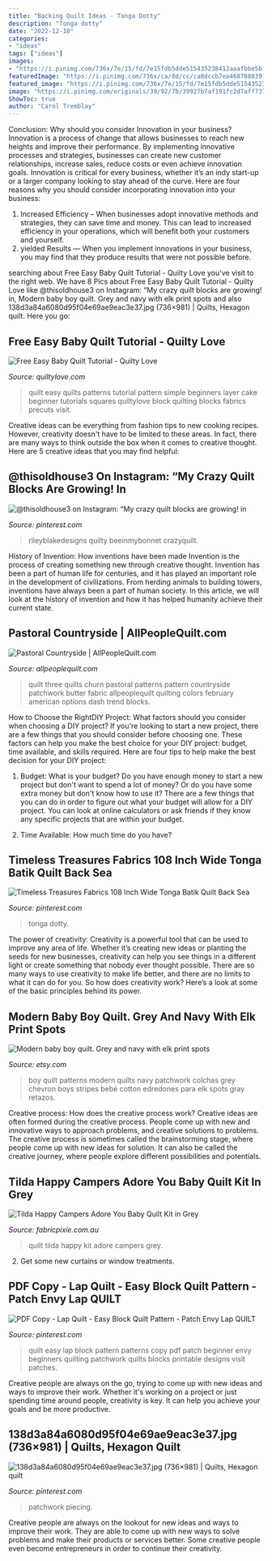 ```yaml
---
title: "Backing Quilt Ideas - Tonga Dotty"
description: "Tonga dotty"
date: "2022-12-10"
categories:
- "ideas"
tags: ["ideas"]
images:
- "https://i.pinimg.com/736x/7e/15/fd/7e15fdb5dde515435238412aaafbbe5b.jpg"
featuredImage: "https://i.pinimg.com/736x/ca/8d/cc/ca8dccb7ea468788839f2afd29f43c8f.jpg"
featured_image: "https://i.pinimg.com/736x/7e/15/fd/7e15fdb5dde515435238412aaafbbe5b.jpg"
image: "https://i.pinimg.com/originals/39/92/7b/39927b7af191fc2d7aff737eb46a3a33.jpg"
ShowToc: true
author: "Carol Tremblay"
---
```



Conclusion: Why should you consider Innovation in your business?
Innovation is a process of change that allows businesses to reach new heights and improve their performance. By implementing innovative processes and strategies, businesses can create new customer relationships, increase sales, reduce costs or even achieve innovation goals. Innovation is critical for every business, whether it’s an indy start-up or a larger company looking to stay ahead of the curve. Here are four reasons why you should consider incorporating innovation into your business: 
1) Increased Efficiency – When businesses adopt innovative methods and strategies, they can save time and money. This can lead to increased efficiency in your operations, which will benefit both your customers and yourself. 
2) yielded Results — When you implement innovations in your business, you may find that they produce results that were not possible before.

	

		
searching about Free Easy Baby Quilt Tutorial - Quilty Love you've visit to the right web. We have 8 Pics about Free Easy Baby Quilt Tutorial - Quilty Love like @thisoldhouse3 on Instagram: “My crazy quilt blocks are growing! in, Modern baby boy quilt. Grey and navy with elk print spots and also 138d3a84a6080d95f04e69ae9eac3e37.jpg (736×981) | Quilts, Hexagon quilt. Here you go:
		
    
## Free Easy Baby Quilt Tutorial - Quilty Love

<img loading=lazy src="http://www.quiltylove.com/wp-content/uploads/2017/10/quiltylove_free_baby_quilt_pattern-0878.jpg" onerror="this.onerror=null;this.src='https://tse4.mm.bing.net/th?id=OIP.uuL6mNv1QPkPsJSwkQt9UAHaLG&amp;pid=15.1';" alt="Free Easy Baby Quilt Tutorial - Quilty Love">

_Source: quiltylove.com_

>quilt easy quilts patterns tutorial pattern simple beginners layer cake beginner tutorials squares quiltylove block quilting blocks fabrics precuts visit. 

	

Creative ideas can be everything from fashion tips to new cooking recipes. However, creativity doesn't have to be limited to these areas. In fact, there are many ways to think outside the box when it comes to creative thought. Here are 5 creative ideas that you may find helpful:

    
## @thisoldhouse3 On Instagram: “My Crazy Quilt Blocks Are Growing! In

<img loading=lazy src="https://i.pinimg.com/736x/ca/8d/cc/ca8dccb7ea468788839f2afd29f43c8f.jpg" onerror="this.onerror=null;this.src='https://tse2.mm.bing.net/th?id=OIP.fjvLLbWh77fbhYC3-V87OAHaJQ&amp;pid=15.1';" alt="@thisoldhouse3 on Instagram: “My crazy quilt blocks are growing! in">

_Source: pinterest.com_

>rileyblakedesigns quilty beeinmybonnet crazyquilt. 

	

History of Invention: How inventions have been made
Invention is the process of creating something new through creative thought. Invention has been a part of human life for centuries, and it has played an important role in the development of civilizations. From herding animals to building towers, inventions have always been a part of human society. In this article, we will look at the history of invention and how it has helped humanity achieve their current state.

    
## Pastoral Countryside | AllPeopleQuilt.com

<img loading=lazy src="http://images.allpeoplequilt.mdpcdn.com/sites/allpeoplequilt.com/files/styles/story_detail/public/pastoral-countrysidelg_1.jpg?itok=kvumrcPv" onerror="this.onerror=null;this.src='https://tse4.mm.bing.net/th?id=OIP.rvL0E6jMpbYs7PhEmtcCkQHaHV&amp;pid=15.1';" alt="Pastoral Countryside | AllPeopleQuilt.com">

_Source: allpeoplequilt.com_

>quilt three quilts churn pastoral patterns pattern countryside patchwork butter fabric allpeoplequilt quilting colors february american options dash trend blocks. 

	

How to Choose the RightDIY Project: What factors should you consider when choosing a DIY project?
If you're looking to start a new project, there are a few things that you should consider before choosing one. These factors can help you make the best choice for your DIY project: budget, time available, and skills required. Here are four tips to help make the best decision for your DIY project:
1. Budget: What is your budget? Do you have enough money to start a new project but don't want to spend a lot of money? Or do you have some extra money but don't know how to use it? There are a few things that you can do in order to figure out what your budget will allow for a DIY project. You can look at online calculators or ask friends if they know any specific projects that are within your budget.

2. Time Available: How much time do you have?

    
## Timeless Treasures Fabrics 108 Inch Wide Tonga Batik Quilt Back Sea

<img loading=lazy src="https://i.pinimg.com/736x/7e/15/fd/7e15fdb5dde515435238412aaafbbe5b.jpg" onerror="this.onerror=null;this.src='https://tse1.mm.bing.net/th?id=OIP.WZyvyG256DbM0EZfDTkvugHaHa&amp;pid=15.1';" alt="Timeless Treasures Fabrics 108 Inch Wide Tonga Batik Quilt Back Sea">

_Source: pinterest.com_

>tonga dotty. 

	

The power of creativity:
Creativity is a powerful tool that can be used to improve any area of life. Whether it’s creating new ideas or planting the seeds for new businesses, creativity can help you see things in a different light or create something that nobody ever thought possible. There are so many ways to use creativity to make life better, and there are no limits to what it can do for you. So how does creativity work? Here’s a look at some of the basic principles behind its power.

    
## Modern Baby Boy Quilt. Grey And Navy With Elk Print Spots

<img loading=lazy src="https://img1.etsystatic.com/055/0/10123976/il_fullxfull.713487765_4vhl.jpg" onerror="this.onerror=null;this.src='https://tse3.mm.bing.net/th?id=OIP.XXbUsiMpXFexShXquOhztgHaLH&amp;pid=15.1';" alt="Modern baby boy quilt. Grey and navy with elk print spots">

_Source: etsy.com_

>boy quilt patterns modern quilts navy patchwork colchas grey chevron boys stripes bebé cotton edredones para elk spots gray retazos. 

	

Creative process: How does the creative process work?
Creative ideas are often formed during the creative process. People come up with new and innovative ways to approach problems, and creative solutions to problems. The creative process is sometimes called the brainstorming stage, where people come up with new ideas for solution. It can also be called the creative journey, where people explore different possibilities and potentials.

    
## Tilda Happy Campers Adore You Baby Quilt Kit In Grey

<img loading=lazy src="https://www.fabricpixie.com.au/assets/images/HappyCampers_AdoreYouQuiltCushion.jpg" onerror="this.onerror=null;this.src='https://tse4.mm.bing.net/th?id=OIP.DnH1cjxhYgynSacLcx7k_wHaLH&amp;pid=15.1';" alt="Tilda Happy Campers Adore You Baby Quilt Kit in Grey">

_Source: fabricpixie.com.au_

>quilt tilda happy kit adore campers grey. 

	

2. Get some new curtains or window treatments.

    
## PDF Copy - Lap Quilt - Easy Block Quilt Pattern - Patch Envy Lap QUILT

<img loading=lazy src="https://i.pinimg.com/originals/39/92/7b/39927b7af191fc2d7aff737eb46a3a33.jpg" onerror="this.onerror=null;this.src='https://tse4.mm.bing.net/th?id=OIP.FcmWjYjErBG2Cnqm47Ak2QHaJ2&amp;pid=15.1';" alt="PDF Copy - Lap Quilt - Easy Block Quilt Pattern - Patch Envy Lap QUILT">

_Source: pinterest.com_

>quilt easy lap block pattern patterns copy pdf patch beginner envy beginners quilting patchwork quilts blocks printable designs visit patches. 

	

Creative people are always on the go, trying to come up with new ideas and ways to improve their work. Whether it's working on a project or just spending time around people, creativity is key. It can help you achieve your goals and be more productive.

    
## 138d3a84a6080d95f04e69ae9eac3e37.jpg (736×981) | Quilts, Hexagon Quilt

<img loading=lazy src="https://i.pinimg.com/originals/cb/14/2e/cb142ed8098df0bb3a2c34ec42683bec.jpg" onerror="this.onerror=null;this.src='https://tse2.mm.bing.net/th?id=OIP.oikybxd3cZc7An-VUzx4NgHaJ3&amp;pid=15.1';" alt="138d3a84a6080d95f04e69ae9eac3e37.jpg (736×981) | Quilts, Hexagon quilt">

_Source: pinterest.com_

>patchwork piecing. 

	

Creative people are always on the lookout for new ideas and ways to improve their work. They are able to come up with new ways to solve problems and make their products or services better. Some creative people even become entrepreneurs in order to continue their creativity.

